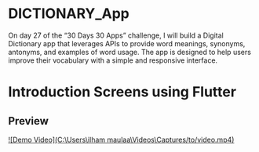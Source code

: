 # DICTIONARY_App

On day 27 of the “30 Days 30 Apps” challenge, I will build a Digital Dictionary app that leverages APIs to provide word meanings, synonyms, antonyms, and examples of word usage. The app is designed to help users improve their vocabulary with a simple and responsive interface.

# Introduction Screens using Flutter

## Preview

[![Demo Video](C:\Users\ilham maulaa\Videos\Captures/to/video.mp4)](https://github.com/user-attachments/assets/2bef3336-e569-4b4b-8f5e-97c92bc71b1e
)
